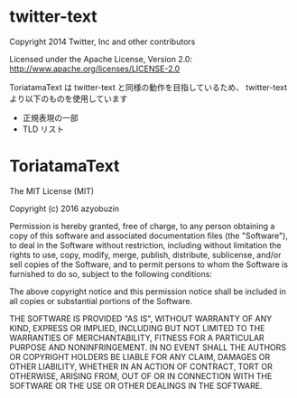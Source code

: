 # twitter-text
Copyright 2014 Twitter, Inc and other contributors

Licensed under the Apache License, Version 2.0: http://www.apache.org/licenses/LICENSE-2.0

ToriatamaText は twitter-text と同様の動作を目指しているため、 twitter-text より以下のものを使用しています

* 正規表現の一部
* TLD リスト

# ToriatamaText
The MIT License (MIT)

Copyright (c) 2016 azyobuzin

Permission is hereby granted, free of charge, to any person obtaining a copy of this software and associated documentation files (the "Software"), to deal in the Software without restriction, including without limitation the rights to use, copy, modify, merge, publish, distribute, sublicense, and/or sell copies of the Software, and to permit persons to whom the Software is furnished to do so, subject to the following conditions:

The above copyright notice and this permission notice shall be included in all copies or substantial portions of the Software.

THE SOFTWARE IS PROVIDED "AS IS", WITHOUT WARRANTY OF ANY KIND, EXPRESS OR IMPLIED, INCLUDING BUT NOT LIMITED TO THE WARRANTIES OF MERCHANTABILITY, FITNESS FOR A PARTICULAR PURPOSE AND NONINFRINGEMENT. IN NO EVENT SHALL THE AUTHORS OR COPYRIGHT HOLDERS BE LIABLE FOR ANY CLAIM, DAMAGES OR OTHER LIABILITY, WHETHER IN AN ACTION OF CONTRACT, TORT OR OTHERWISE, ARISING FROM, OUT OF OR IN CONNECTION WITH THE SOFTWARE OR THE USE OR OTHER DEALINGS IN THE SOFTWARE.
